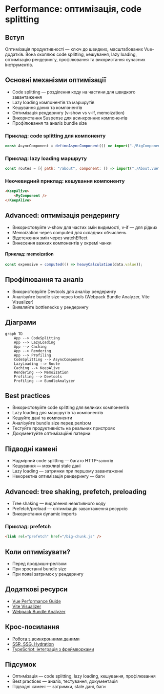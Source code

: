# Performance: оптимізація, code splitting

## Вступ

Оптимізація продуктивності — ключ до швидких, масштабованих Vue-додатків. Вона охоплює code splitting, кешування, lazy loading, оптимізацію рендерингу, профілювання та використання сучасних інструментів.

## Основні механізми оптимізації

-   Code splitting — розділення коду на частини для швидкого завантаження
-   Lazy loading компонентів та маршрутів
-   Кешування даних та компонентів
-   Оптимізація рендерингу (v-show vs v-if, memoization)
-   Використання Suspense для асинхронних компонентів
-   Профілювання та аналіз bundle size

### Приклад: code splitting для компоненту

```js
const AsyncComponent = defineAsyncComponent(() => import("./BigComponent.vue"));
```

### Приклад: lazy loading маршруту

```js
const routes = [{ path: "/about", component: () => import("./About.vue") }];
```

### Неочевидний приклад: кешування компоненту

```html
<KeepAlive>
    <MyComponent />
</KeepAlive>
```

## Advanced: оптимізація рендерингу

-   Використовуйте v-show для частих змін видимості, v-if — для рідких
-   Memoization через computed для складних обчислень
-   Відстеження змін через watchEffect
-   Винесення важких компонентів у окремі чанки

#### Приклад: memoization

```js
const expensive = computed(() => heavyCalculation(data.value));
```

## Профілювання та аналіз

-   Використовуйте Devtools для аналізу рендерингу
-   Аналізуйте bundle size через tools (Webpack Bundle Analyzer, Vite Visualizer)
-   Виявляйте bottlenecks у рендерингу

## Діаграми

```mermaid
graph TD
    App --> CodeSplitting
    App --> LazyLoading
    App --> Caching
    App --> Rendering
    App --> Profiling
    CodeSplitting --> AsyncComponent
    LazyLoading --> Route
    Caching --> KeepAlive
    Rendering --> Memoization
    Profiling --> Devtools
    Profiling --> BundleAnalyzer
```

## Best practices

-   Використовуйте code splitting для великих компонентів
-   Lazy loading для маршрутів та компонентів
-   Кешуйте дані та компоненти
-   Аналізуйте bundle size перед релізом
-   Тестуйте продуктивність на реальних пристроях
-   Документуйте оптимізаційні патерни

## Підводні камені

-   Надмірний code splitting — багато HTTP-запитів
-   Кешування — можливі stale дані
-   Lazy loading — затримки при першому завантаженні
-   Некоректна оптимізація рендерингу — баги

## Advanced: tree shaking, prefetch, preloading

-   Tree shaking — видалення неактивного коду
-   Prefetch/preload — оптимізація завантаження ресурсів
-   Використання dynamic imports

### Приклад: prefetch

```html
<link rel="prefetch" href="/big-chunk.js" />
```

## Коли оптимізувати?

-   Перед продакшн-релізом
-   При зростанні bundle size
-   При появі затримок у рендерингу

## Додаткові ресурси

-   [Vue Performance Guide](https://vuejs.org/guide/best-practices/performance.html)
-   [Vite Visualizer](https://github.com/btd/vite-plugin-visualizer)
-   [Webpack Bundle Analyzer](https://github.com/webpack-contrib/webpack-bundle-analyzer)

## Крос-посилання

-   [Робота з асинхронними даними](./14-async-data.md)
-   [SSR, SSG, Hydration](./12-ssr-ssg-hydration.md)
-   [TypeScript: інтеграція з фреймворками](../TypeScript/08-frameworks.md)

## Підсумок

-   Оптимізація — code splitting, lazy loading, кешування, профілювання
-   Best practices — аналіз, тестування, документація
-   Підводні камені — затримки, stale дані, баги
